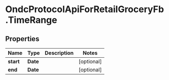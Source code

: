 # OndcProtocolApiForRetailGroceryFb.TimeRange

## Properties
Name | Type | Description | Notes
------------ | ------------- | ------------- | -------------
**start** | **Date** |  | [optional] 
**end** | **Date** |  | [optional] 
